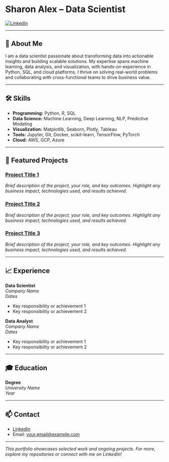 # Sharon Alex – Data Scientist

[![LinkedIn](https://img.shields.io/badge/LinkedIn-sharona1ex-blue?logo=linkedin)](https://www.linkedin.com/in/sharona1ex/)

---

## 👋 About Me

I am a data scientist passionate about transforming data into actionable insights and building scalable solutions. My expertise spans machine learning, data analysis, and visualization, with hands-on experience in Python, SQL, and cloud platforms. I thrive on solving real-world problems and collaborating with cross-functional teams to drive business value.

---

## 🛠️ Skills

- **Programming:** Python, R, SQL
- **Data Science:** Machine Learning, Deep Learning, NLP, Predictive Modeling
- **Visualization:** Matplotlib, Seaborn, Plotly, Tableau
- **Tools:** Jupyter, Git, Docker, scikit-learn, TensorFlow, PyTorch
- **Cloud:** AWS, GCP, Azure

---

## 📂 Featured Projects

### [Project Title 1](link-to-project-repo)
*Brief description of the project, your role, and key outcomes. Highlight any business impact, technologies used, and results achieved.*

### [Project Title 2](link-to-project-repo)
*Brief description of the project, your role, and key outcomes. Highlight any business impact, technologies used, and results achieved.*

### [Project Title 3](link-to-project-repo)
*Brief description of the project, your role, and key outcomes. Highlight any business impact, technologies used, and results achieved.*

---

## 📈 Experience

**Data Scientist**  
*Company Name*  
*Dates*  
- Key responsibility or achievement 1  
- Key responsibility or achievement 2  

**Data Analyst**  
*Company Name*  
*Dates*  
- Key responsibility or achievement 1  
- Key responsibility or achievement 2  

---

## 🎓 Education

**Degree**  
*University Name*  
*Year*

---

## 📫 Contact

- [LinkedIn](https://www.linkedin.com/in/sharona1ex/)
- Email: your.email@example.com

---

*This portfolio showcases selected work and ongoing projects. For more, explore my repositories or connect with me on LinkedIn!*

